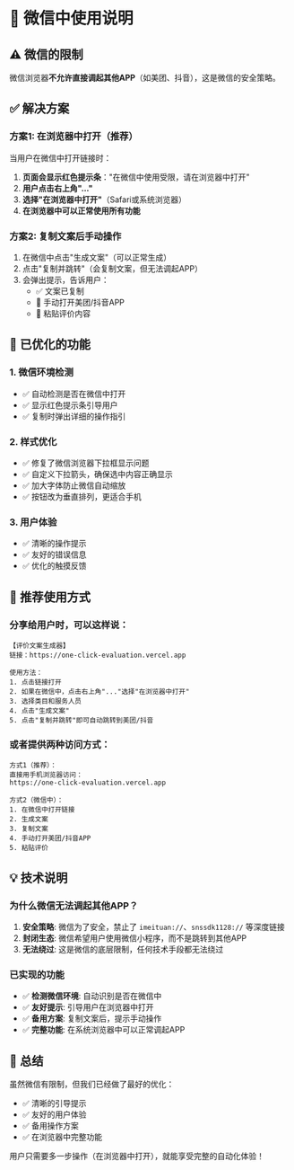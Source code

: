 # 📱 微信中使用说明

## ⚠️ 微信的限制

微信浏览器**不允许直接调起其他APP**（如美团、抖音），这是微信的安全策略。

## ✅ 解决方案

### **方案1: 在浏览器中打开**（推荐）

当用户在微信中打开链接时：

1. **页面会显示红色提示条**："在微信中使用受限，请在浏览器中打开"
2. **用户点击右上角"..."**
3. **选择"在浏览器中打开"**（Safari或系统浏览器）
4. **在浏览器中可以正常使用所有功能**

### **方案2: 复制文案后手动操作**

1. 在微信中点击"生成文案"（可以正常生成）
2. 点击"复制并跳转"（会复制文案，但无法调起APP）
3. 会弹出提示，告诉用户：
   - ✅ 文案已复制
   - 📱 手动打开美团/抖音APP
   - 📝 粘贴评价内容

## 🎯 已优化的功能

### **1. 微信环境检测**
- ✅ 自动检测是否在微信中打开
- ✅ 显示红色提示条引导用户
- ✅ 复制时弹出详细的操作指引

### **2. 样式优化**
- ✅ 修复了微信浏览器下拉框显示问题
- ✅ 自定义下拉箭头，确保选中内容正确显示
- ✅ 加大字体防止微信自动缩放
- ✅ 按钮改为垂直排列，更适合手机

### **3. 用户体验**
- ✅ 清晰的操作提示
- ✅ 友好的错误信息
- ✅ 优化的触摸反馈

## 📲 推荐使用方式

### **分享给用户时，可以这样说**：

```
【评价文案生成器】
链接：https://one-click-evaluation.vercel.app

使用方法：
1. 点击链接打开
2. 如果在微信中，点击右上角"..."选择"在浏览器中打开"
3. 选择类目和服务人员
4. 点击"生成文案"
5. 点击"复制并跳转"即可自动跳转到美团/抖音
```

### **或者提供两种访问方式**：

```
方式1（推荐）：
直接用手机浏览器访问：
https://one-click-evaluation.vercel.app

方式2（微信中）：
1. 在微信中打开链接
2. 生成文案
3. 复制文案
4. 手动打开美团/抖音APP
5. 粘贴评价
```

## 💡 技术说明

### **为什么微信无法调起其他APP？**

1. **安全策略**: 微信为了安全，禁止了 `imeituan://`、`snssdk1128://` 等深度链接
2. **封闭生态**: 微信希望用户使用微信小程序，而不是跳转到其他APP
3. **无法绕过**: 这是微信的底层限制，任何技术手段都无法绕过

### **已实现的功能**

- ✅ **检测微信环境**: 自动识别是否在微信中
- ✅ **友好提示**: 引导用户在浏览器中打开
- ✅ **备用方案**: 复制文案后，提示手动操作
- ✅ **完整功能**: 在系统浏览器中可以正常调起APP

## 🎉 总结

虽然微信有限制，但我们已经做了最好的优化：
- ✅ 清晰的引导提示
- ✅ 友好的用户体验
- ✅ 备用操作方案
- ✅ 在浏览器中完整功能

用户只需要多一步操作（在浏览器中打开），就能享受完整的自动化体验！

